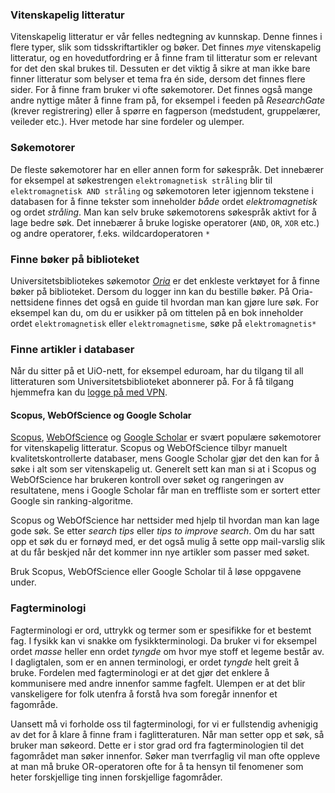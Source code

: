 ### Vitenskapelig litteratur
Vitenskapelig litteratur er vår felles nedtegning av kunnskap. Denne finnes i flere typer, slik som tidsskriftartikler og bøker. Det finnes *mye* vitenskapelig litteratur, og en hovedutfordring er å finne fram til litteratur som er relevant for det den skal brukes til. Dessuten er det viktig å sikre at man ikke bare finner litteratur som belyser et tema fra én side, dersom det finnes flere sider. For å finne fram bruker vi ofte søkemotorer. Det finnes også mange andre nyttige måter å finne fram på, for eksempel i feeden på *ResearchGate* (krever registrering) eller å spørre en fagperson (medstudent, gruppelærer, veileder etc.). Hver metode har sine fordeler og ulemper. 

### Søkemotorer
De fleste søkemotorer har en eller annen form for søkespråk. Det innebærer for eksempel at søkestrengen `elektromagnetisk stråling` blir til `elektromagnetisk AND stråling` og søkemotoren leter igjennom tekstene i databasen for å finne tekster som inneholder *både* ordet *elektromagnetisk* og ordet *stråling*. Man kan selv bruke søkemotorens søkespråk aktivt for å lage bedre søk. Det innebærer å bruke logiske operatorer (`AND`, `OR`, `XOR` etc.) og andre operatorer, f.eks. wildcardoperatoren `*`

### Finne bøker på biblioteket
Universitetsbibliotekes søkemotor [_Oria_](http://www.oria.no) er det enkleste verktøyet for å finne bøker på biblioteket. Dersom du logger inn kan du bestille bøker. På Oria-nettsidene finnes det også en guide til hvordan man kan gjøre lure søk. For eksempel kan du, om du er usikker på om tittelen på en bok inneholder ordet `elektromagnetisk` eller `elektromagnetisme`, søke på `elektromagnetis*`

<quiz-with-navigation :exercises="['HvaGirFlereTreff','HvaGirFlereTreffStjerne', 'OpprinnelseDanBrown']"></quiz-with-navigation>

### Finne artikler i databaser
Når du sitter på et UiO-nett, for eksempel eduroam, har du tilgang til all litteraturen som Universitetsbiblioteket abonnerer på. For å få tilgang hjemmefra kan du [logge på med VPN](http://www.uio.no/tjenester/it/nett/utenfra/vpn/). 

#### Scopus, WebOfScience og Google Scholar
[Scopus](www.scopus.com), [WebOfScience](www.webofscience.com) og [Google Scholar](scholar.google.com) er svært populære søkemotorer for vitenskapelig litteratur. Scopus og WebOfScience tilbyr manuelt kvalitetskontrollerte databaser, mens Google Scholar gjør det den kan for å søke i alt som ser vitenskapelig ut. Generelt sett kan man si at i Scopus og WebOfScience har brukeren kontroll over søket og rangeringen av resultatene, mens i Google Scholar får man en treffliste som er sortert etter Google sin ranking-algoritme. 

Scopus og WebOfScience har nettsider med hjelp til hvordan man kan lage gode søk. Se etter *search tips* eller *tips to improve search*. Om du har satt opp et søk du er fornøyd med, er det også mulig å sette opp mail-varslig slik at du får beskjed når det kommer inn nye artikler som passer med søket. 

Bruk Scopus, WebOfScience eller Google Scholar til å løse oppgavene under. 

<quiz-with-navigation :exercises="['LIGO', 'SnakeRobotsGoldman']"></quiz-with-navigation>

<div class="alert alert-primary">
<h3> Fagterminologi </h3>
<p>Fagterminologi er ord, uttrykk og termer som er spesifikke for et bestemt fag. I fysikk kan vi snakke om fysikkterminologi. Da bruker vi for eksempel ordet <i>masse</i> heller enn ordet <i>tyngde</i> om hvor mye stoff et legeme består av. I dagligtalen, som er en annen terminologi, er ordet <i>tyngde</i> helt greit å bruke. Fordelen med fagterminologi er at det gjør det enklere å kommunisere med andre innenfor samme fagfelt. Ulempen er at det blir vanskeligere for folk utenfra å forstå hva som foregår innenfor et fagområde. 

Uansett må vi forholde oss til fagterminologi, for vi er fullstendig avhenigig av det for å klare å finne fram i faglitteraturen. Når man setter opp et søk, så bruker man søkeord. Dette er i stor grad ord fra fagterminologien til det fagområdet man søker innenfor. Søker man tverrfaglig vil man ofte oppleve at man må bruke OR-operatoren ofte for å ta hensyn til fenomener som heter forskjellige ting innen forskjellige fagområder. </p>
</div>
